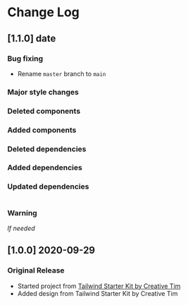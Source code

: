 # Change Log

## [1.1.0] date
### Bug fixing
- Rename `master` branch to `main`
### Major style changes

### Deleted components

### Added components

### Deleted dependencies

### Added dependencies

### Updated dependencies
```

```
### Warning
_If needed_

## [1.0.0] 2020-09-29
### Original Release
- Started project from [Tailwind Starter Kit by Creative Tim](https://www.creative-tim.com/learning-lab/tailwind-starter-kit/presentation?ref=njs-changelog)
- Added design from Tailwind Starter Kit by Creative Tim
